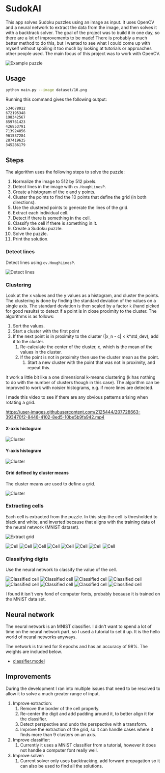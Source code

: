 ﻿# SudokAI

This app solves Sudoku puzzles using an image as input. 
It uses OpenCV and a neural network to extract the data from the image, and then solves it with a backtrack solver.
The goal of the project was to build it in one day, so there are a lot of improvements to be made!
There is probably a much better method to do this, but I wanted to see what I could come up with myself without spoiling it too much by looking at tutorials or approaches other people used. The main focus of this project was to work with OpenCV.

![Example puzzle](dataset/normalized/1.png)

## Usage

```bash
python main.py --image dataset/10.png
```

Running this command gives the following output:

```txt
534678912
672195348
198342567
859761423
426853791
713924856
961537284
287419635
345286179
```

## Steps

The algorithm uses the following steps to solve the puzzle:

 1. Normalize the image to 512 by 512 pixels.
 2. Detect lines in the image with `cv.HoughLinesP`.
 3. Create a histogram of the x and y points.
 4. Cluster the points to find the 10 points that define the grid (in both directions).
 5. Use the clustered points to generate the lines of the grid.
 6. Extract each individual cell.
 7. Detect if there is something in the cell.
 8. Classify the cell if there is something in it.
 9. Create a Sudoku puzzle.
 10. Solve the puzzle.
 11. Print the solution.

### Detect lines

Detect lines using `cv.HoughLinesP`.

![Detect lines](puzzles/1/hough_lines.png)

### Clustering

Look at the x values and the y values as a histogram, and cluster the points. The clustering is done by finding the standard deviation of the values on a single axis. The standard deviation is then scaled by a factor `k` (hand picked for good results) to detect if a point is in close proximity to the cluster. The algorithms is as follows: 
 
 1. Sort the values.
 2. Start a cluster with the first point
 3. If the next point is in proximity to the cluster (|x_n - c| < k*std_dev), add it to the cluster.
    1. Re-calculate the center of the cluster, c, which is the mean of the values in the cluster.
    2. If the point is not in proximity then use the cluster mean as the point.
       1. Start a new cluster with the point that was not in proximity, and repeat this.

It work a little bit like a one dimensional k-means clustering (k has nothing to do with the number of clusters though in this case). 
The algorithm can be improved to work with noisier histograms, e.g. if more lines are detected.

I made this video to see if there are any obvious patterns arising when rotating a grid.

https://user-images.githubusercontent.com/2125444/207728663-393470f2-8448-4102-8ed5-10be5b9fa942.mp4


#### X-axis histogram

![Cluster](puzzles/1/histogram_x.png)

#### Y-axis histogram

![Cluster](puzzles/1/histogram_y.png)

#### Grid defined by cluster means

The cluster means are used to define a grid.

![Cluster](puzzles/1/grid.png)

### Extracting cells

Each cell is extracted from the puzzle. In this step the cell is thresholded to black and white, and inverted because that aligns with the training data of the neural network (MNIST dataset).

![Extract grid](puzzles/1/extracted.png)

![Cell](puzzles/1/digit_00.png) ![Cell](puzzles/1/digit_01.png) ![Cell](puzzles/1/digit_04.png) ![Cell](puzzles/1/digit_09.png) ![Cell](puzzles/1/digit_12.png) ![Cell](puzzles/1/digit_13.png) ![Cell](puzzles/1/digit_14.png) ![Cell](puzzles/1/digit_19.png)

### Classifying digits

Use the neural network to classify the value of the cell.

![Classified cell](puzzles/1/predicted.digit_00.png) ![Classified cell](puzzles/1/predicted.digit_01.png) ![Classified cell](puzzles/1/predicted.digit_04.png) ![Classified cell](puzzles/1/predicted.digit_09.png) ![Classified cell](puzzles/1/predicted.digit_12.png) ![Classified cell](puzzles/1/predicted.digit_13.png) ![Classified cell](puzzles/1/predicted.digit_14.png) ![Classified cell](puzzles/1/predicted.digit_19.png)

I found it isn't very fond of computer fonts, probably because it is trained on the MNIST data set.

## Neural network

The neural network is an MNIST classifier. I didn't want to spend a lot of time on the neural network part, so I used a tutorial to set it up. It is the hello world of neural networks anyways. 

The network is trained for 8 epochs and has an accuracy of 98%. The weights are included below.

  * [classifier.model](models/classifier.model)

## Improvements

During the development I ran into multiple issues that need to be resolved to allow it to solve a much greater range of input.

 1. Improve extraction:
    1. Remove the border of the cell properly.
    2. Re-center the digit and add padding around it, to better align it for the classifier.
    3. Detect perspective and undo the perspective with a transform.
    4. Improve the extraction of the grid, so it can handle cases where it finds more than 9 clusters on an axis.
 2. Improve classifier:
    1. Currently it uses a MNIST classifier from a tutorial, however it does not handle a computer font really well.
 3. Improve solver:
    1. Current solver only uses backtracking, add forward propagation so it can also be used to find all the solutions.

